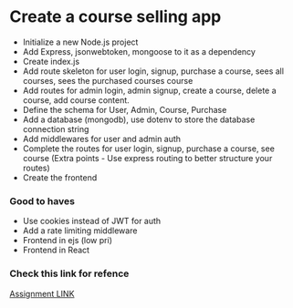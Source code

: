 # Create a course selling app

- Initialize a new Node.js project
- Add Express, jsonwebtoken, mongoose to it as a dependency
- Create index.js
- Add route skeleton for user login, signup, purchase a course, sees all courses, sees the purchased courses course
- Add routes for admin login, admin signup, create a course, delete a course, add course content.
- Define the schema for User, Admin, Course, Purchase
- Add a database (mongodb), use dotenv to store the database connection string
- Add middlewares for user and admin auth
- Complete the routes for user login, signup, purchase a course, see course (Extra points - Use express routing to better structure your routes)
- Create the frontend

### Good to haves

- Use cookies instead of JWT for auth
- Add a rate limiting middleware
- Frontend in ejs (low pri)
- Frontend in React

### Check this link for refence

[Assignment LINK](https://github.com/Bharat2044/100xDevs-Cohort3-WebDev-and-Devops/blob/main/Week%2008%20-%20Course%20Selling%20App/8.2%20-%20Backend%20of%20Course%20Selling%20App%20-%20Part%202/8.2%20-%20Backend%20of%20Course%20Selling%20App%20-%20Part%202%20Assignment.md)
